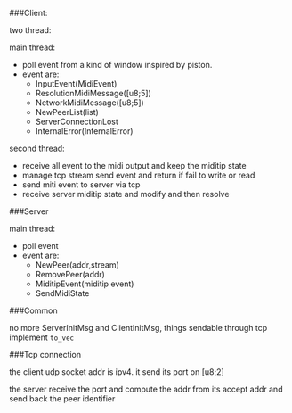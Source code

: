 ###Client:

two thread:

main thread:
* poll event from a kind of window inspired by piston.
* event are:
  * InputEvent(MidiEvent)
  * ResolutionMidiMessage([u8;5])
  * NetworkMidiMessage([u8;5])
  * NewPeerList(list)
  * ServerConnectionLost
  * InternalError(InternalError)

second thread:
* receive all event to the midi output and keep the miditip state
* manage tcp stream send event and return if fail to write or read
* send miti event to server via tcp
* receive server miditip state and modify and then resolve

###Server

main thread:

* poll event
* event are:
  * NewPeer(addr,stream)
  * RemovePeer(addr)
  * MiditipEvent(miditip event)
  * SendMidiState

###Common

no more ServerInitMsg and ClientInitMsg,
things sendable through tcp implement `to_vec`

###Tcp connection

the client udp socket addr is ipv4.
it send its port on [u8;2]

the server receive the port and compute the addr from its accept addr
and send back the peer identifier
